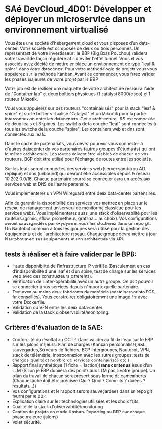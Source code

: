 # SAé DevCloud_4D01: Développer et déployer un microservice dans un environnement virtualisé

Vous êtes une société d’hébergement cloud et vous disposez d'un data-center. 
Votre société est composée de deux ou trois personnes. Un représentant de votre investisseur : le  BBP (Big Boss Pouchou) validera votre travail de façon régulière afin d'éviter l'effet tunnel.
Vous et vos associés avez décidé de mettre en place un environnement de type "leaf & spine" dans votre datacenter.
Pour votre méthodologie de projets vous vous appuierez sur la méthode Kanban. Avant de commencer, vous ferez valider les phases majeures de votre projet par le BBP 

Votre job est de réaliser une maquette de votre architecture réseau à l'aide de "Container lab" et deux boîtiers physiques (1 catalyst 8000(cisco) et 1 routeur Mikrotik. 

Vous vous appuierez sur des routeurs "containairisés" pour la stack "leaf & spine" et sur le boîtier virtualisé "Catalyst" et un Mikrotik pour la partie interconnexion entre les datacenters.
Cette architecture L&S est composée de deux leafs et 3 spines. Les switchs de la couche "leaf" sont connectés à tous les switchs de la couche "spine".
Les containers web et dns sont connectés aux leafs.

Dans le cadre de partenariats, vous devez pourvoir vous connecter à d'autres datacenter de vos partenaires (autres groupes d'étudiants) qui ont la même architecture.
Les routes doivent être visibles de chacun de vos routeurs. BGP doit être utilisé pour l'échange de routes entre les sociétés.

Sur les leafs seront connectés des services web (server samba ou AD - répliqué) et dns (unbound) qui devront être accessibles depuis le réseau 10.202.0.0/16.
Chaque partenaire pourra se connecter aura un accès aux services web et  DNS de l'autre partenaire.

Vous implémenterez un VPN Wireguard entre deux data-center partenaires.

Afin de garantir la disponibilité des services vos mettrez en place sur le réseau de management un serveur de monitoring classique pour les services webs.
Vous implémenterez aussi une stack d'observabilité pour les routeurs.(gnmic, sflow, prometheus, grafana... au choix). 
Vos configurations seront sauvegardées par oxydyse et vous les stockerez dans un repo git.
Un Nautobot commun à tous les groupes sera utilisé pour la gestion des équipements et de l'architecture réseau.
Chaque groupe devra mettre à jour Nautobot avec ses équipements et son architecture via API.


## tests à réaliser et à faire valider par le BPB:

- Haute disponibilité de l'infrastructure IP vérifiée (Basculement en cas d'indisponibilité d'une leaf et d'un spine, test de charge sur les services Web avec des constructeurs différents).
- Vérification de l'inter-opérabilité avec un autre groupe. On doit pouvoir se connecter à vos services depuis n'importe quelle partenaire.
- Test avec au moins deux fabricants de matériels (containers arista EOS, frr conseillés). Vous construirez obligatoirement une image Frr avec votre Dockerfile.
- Validation du VPN entre les deux data-center.
- Validation de la stack d'observabilité/monitoring. 


## Critères d'évaluation de la SAE:

- Conformité du résultat au CCTP. (faire valider au fil de l'eau par le BBP sur les jalons majeurs: Plan de charges (Kanban personnalisé),S&L, sauvegardes,Serveurs de fichiers, BGP intergroupes, Nautobot, VPN, stack de télémétrie, interconnexion avec les autres groupes, tests de charges, qualité et nombre de services containairisés etc.)
- Rapport final synthétique (1 fiche = 1action))**sans contenus** issus d'un LLM (Sinon je BBP donnera des points aux LLM pas à votre groupe). Un bilan du travail de chacun sera présent sous forme de camemberts (Chaque tâche doit être précisée (Qui ? Quoi ? Commits ? durées ? résultats...))
- Vos configurations et le rapport seront sauvegardées dans un repo git fourni par le BBP.
- Explication claire sur les technologies utilisées et les choix faits.
- Qualité de la stack d'observabilité/monitoring.
- Gestion de projets en mode Kanban. Reporting au BBP sur chaque phase majeure (jalons)
- Volet sécurité.




  


